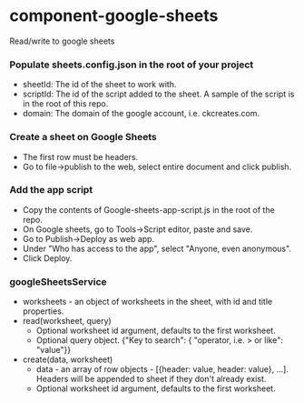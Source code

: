 # component-google-sheets

Read/write to google sheets

### Populate sheets.config.json in the root of your project

  - sheetId: The id of the sheet to work with.
  - scriptId: The id of the script added to the sheet. A sample of the script is in the root of this repo.
  - domain: The domain of the google account, i.e. ckcreates.com.

### Create a sheet on Google Sheets
  - The first row must be headers.
  - Go to file->publish to the web, select entire document and click publish.

### Add the app script
  - Copy the contents of Google-sheets-app-script.js in the root of the repo.
  - On Google sheets, go to Tools->Script editor, paste and save.
  - Go to Publish->Deploy as web app.
  - Under "Who has access to the app", select "Anyone, even anonymous".
  - Click Deploy.

### googleSheetsService
   - worksheets - an object of worksheets in the sheet, with id and title properties.
   - read(worksheet, query)
        - Optional worksheet id argument, defaults to the first worksheet.
        - Optional query object. {"Key to search": { "operator, i.e. > or like": "value"}}
   - create(data, worksheet)
      - data - an array of row objects - [{header: value, header: value}, ...]. Headers will be appended to sheet if they don't already exist.
      - Optional worksheet id argument, defaults to the first worksheet.

